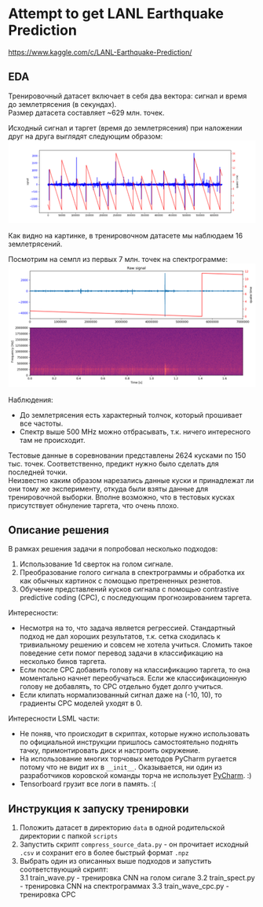 # Attempt to get LANL Earthquake Prediction
https://www.kaggle.com/c/LANL-Earthquake-Prediction/

## EDA
Тренировочный датасет включает в себя два вектора: сигнал и время до землетрясения
(в секундах).  
Размер датасета составляет ~629 млн. точек.

Исходный сигнал и таргет (время до землетрясения) при наложении друг на друга 
выглядят следующим образом:
![source_data](images/source_data.png)

Как видно на картинке, в тренировочном датасете мы наблюдаем 16 землетрясений.

Посмотрим на семпл из первых 7 млн. точек на спектрограмме:
![sample_spec](images/sample_and_spec.png)

Наблюдения: 
* До землетрясения есть характерный толчок, который прошивает все частоты.
* Спектр выше 500 MHz можно отбрасывать, т.к. ничего интересного там не происходит.

Тестовые данные в соревновании представлены 2624 кусками по 150 тыс. точек.
Соответственно, предикт нужно было сделать для последней точки.  
Неизвестно каким образом нарезались данные куски и принадлежат ли они тому же эксперименту,
откуда были взяты данные для тренировочной выборки. 
Вполне возможно, что в тестовых кусках присутствует обнуление таргета, что очень плохо.


## Описание решения
В рамках решения задачи я попробовал несколько подходов:
1. Использование 1d сверток на голом сигнале.
2. Преобразование голого сигнала в спектрограммы и обработка их как обычных картинок 
с помощью претрененных резнетов.
3. Обучение представлений кусков сигнала с помощью contrastive predictive coding (CPC), 
с последующим прогнозированием таргета.

Интересности:
* Несмотря на то, что задача является регрессией. 
Стандартный подход не дал хороших результатов, т.к. сетка сходилась к тривиальному 
решению и совсем не хотела учиться. 
Сломить такое поведение сети помог перевод задачи в классификацию на несколько бинов таргета. 
* Если после CPC добавить голову на классификацию таргета, то она моментально начнет переобучаться.
Если же классификационную голову не добавлять, то CPC отдельно будет долго учиться.
* Если клипать нормализованный сигнал даже на (-10, 10), то градиенты CPC моделей уходят в 0.  

Интересности LSML части:
* Не поняв, что происходит в скриптах, которые нужно использовать по официальной инструкции 
пришлось самостоятельно поднять тачку, примонтировать диск и настроить окружение.
* На использование многих торчовых методов PyCharm ругается потому что не видит их в `__init__`.
Оказывается, ни один из разработчиков коровской команды торча не использует 
[PyCharm](https://github.com/pytorch/pytorch/issues/7318#issuecomment-453153901). :)
* Tensorboard грузит все логи в память. :(


## Инструкция к запуску тренировки
1. Положить датасет в директорию `data` в одной родительской директории с папкой `scripts`
2. Запустить скрипт `compress_source_data.py` - он прочитает исходный `.csv` и 
сохранит его в более быстрый формат `.npz`
3. Выбрать один из описанных выше подходов и запустить соответствующий скрипт:  
  3.1 train_wave.py - тренировка CNN на голом сигале
  3.2 train_spect.py - тренировка CNN на спектрограммах
  3.3 train_wave_cpc.py - тренировка CPC
